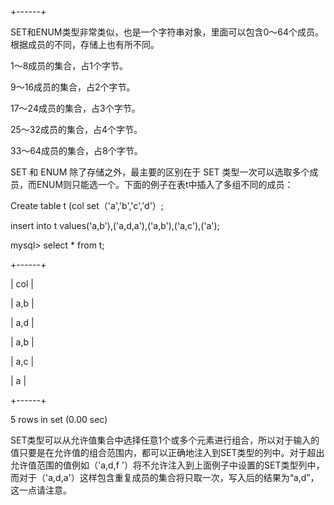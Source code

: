 +------+



SET和ENUM类型非常类似，也是一个字符串对象，里面可以包含0～64个成员。根据成员的不同，存储上也有所不同。

1～8成员的集合，占1个字节。

9～16成员的集合，占2个字节。

17～24成员的集合，占3个字节。

25～32成员的集合，占4个字节。

33～64成员的集合，占8个字节。

SET 和 ENUM 除了存储之外，最主要的区别在于 SET 类型一次可以选取多个成员，而ENUM则只能选一个。下面的例子在表t中插入了多组不同的成员：

Create table t (col set（'a','b','c','d'）;

insert into t values('a,b'),('a,d,a'),('a,b'),('a,c'),('a');

mysql> select * from t;

+------+

| col |

| a,b |

| a,d |

| a,b |

| a,c |

| a |

+------+

5 rows in set (0.00 sec)

SET类型可以从允许值集合中选择任意1个或多个元素进行组合，所以对于输入的值只要是在允许值的组合范围内，都可以正确地注入到SET类型的列中。对于超出允许值范围的值例如（'a,d,f '）将不允许注入到上面例子中设置的SET类型列中，而对于（'a,d,a'）这样包含重复成员的集合将只取一次，写入后的结果为“a,d”，这一点请注意。



